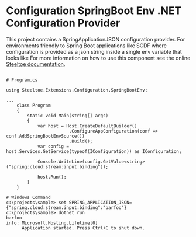 # Configuration SpringBoot Env .NET Configuration Provider

This project contains a SpringApplicationJSON configuration provider. For environments friendly to Spring Boot applications like SCDF where configuration is provided as a json string inside a single env variable that looks like 
For more information on how to use this component see the online [Steeltoe documentation](https://steeltoe.io/).

```

# Program.cs

using Steeltoe.Extensions.Configuration.SpringBootEnv;

... 
    class Program
    {
        static void Main(string[] args)
        {
            var host = Host.CreateDefaultBuilder()
                        .ConfigureAppConfiguration(conf => conf.AddSpringBootEnvSource())
                        .Build();
            var config = host.Services.GetService(typeof(IConfiguration)) as IConfiguration;
            
            Console.WriteLine(config.GetValue<string>("spring:cloud:stream:input:binding"));
            
            host.Run();
        }
    }

# Windows Command
c:\projects\sample> set SPRING_APPLICATION_JSON={"spring.cloud.stream.input.binding":"barfoo"}
c:\projects\sample> dotnet run
barfoo
info: Microsoft.Hosting.Lifetime[0]
      Application started. Press Ctrl+C to shut down.
```